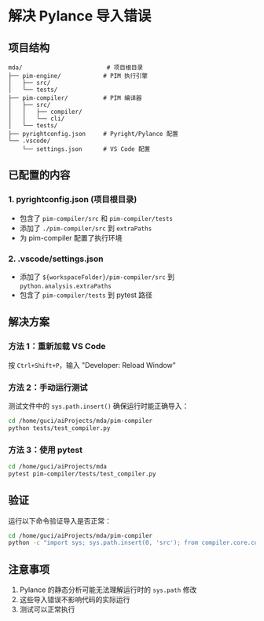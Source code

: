 # 解决 Pylance 导入错误

## 项目结构

```
mda/                        # 项目根目录
├── pim-engine/            # PIM 执行引擎
│   ├── src/
│   └── tests/
├── pim-compiler/          # PIM 编译器
│   ├── src/
│   │   ├── compiler/
│   │   └── cli/
│   └── tests/
├── pyrightconfig.json     # Pyright/Pylance 配置
└── .vscode/              
    └── settings.json      # VS Code 配置
```

## 已配置的内容

### 1. pyrightconfig.json (项目根目录)
- 包含了 `pim-compiler/src` 和 `pim-compiler/tests`
- 添加了 `./pim-compiler/src` 到 `extraPaths`
- 为 pim-compiler 配置了执行环境

### 2. .vscode/settings.json
- 添加了 `${workspaceFolder}/pim-compiler/src` 到 `python.analysis.extraPaths`
- 包含了 `pim-compiler/tests` 到 pytest 路径

## 解决方案

### 方法 1：重新加载 VS Code
按 `Ctrl+Shift+P`，输入 "Developer: Reload Window"

### 方法 2：手动运行测试
测试文件中的 `sys.path.insert()` 确保运行时能正确导入：

```bash
cd /home/guci/aiProjects/mda/pim-compiler
python tests/test_compiler.py
```

### 方法 3：使用 pytest
```bash
cd /home/guci/aiProjects/mda
pytest pim-compiler/tests/test_compiler.py
```

## 验证

运行以下命令验证导入是否正常：

```bash
cd /home/guci/aiProjects/mda/pim-compiler
python -c "import sys; sys.path.insert(0, 'src'); from compiler.core.compiler_config import CompilerConfig; print('✅ 导入成功')"
```

## 注意事项

1. Pylance 的静态分析可能无法理解运行时的 `sys.path` 修改
2. 这些导入错误不影响代码的实际运行
3. 测试可以正常执行